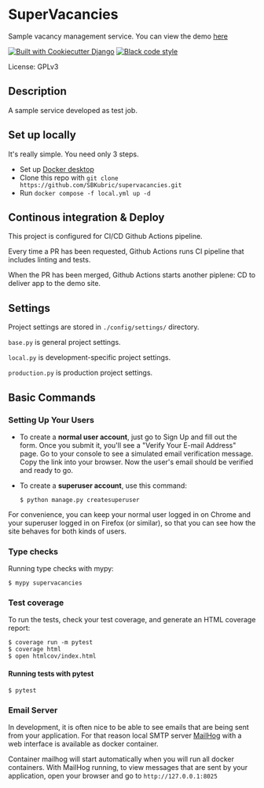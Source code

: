 # SuperVacancies

Sample vacancy management service. You can view the demo [here](https://supervacancies.sbkubric.com)

[![Built with Cookiecutter Django](https://img.shields.io/badge/built%20with-Cookiecutter%20Django-ff69b4.svg?logo=cookiecutter)](https://github.com/cookiecutter/cookiecutter-django/)
[![Black code style](https://img.shields.io/badge/code%20style-black-000000.svg)](https://github.com/ambv/black)

License: GPLv3

## Description

A sample service developed as test job.

## Set up locally

It's really simple. You need only 3 steps.

- Set up [Docker desktop](https://www.docker.com/products/docker-desktop/)
- Clone this repo with `git clone https://github.com/SBKubric/supervacancies.git`
- Run `docker compose -f local.yml up -d`

## Continous integration & Deploy

This project is configured for CI/CD Github Actions pipeline.

Every time a PR has been requested, Github Actions runs CI pipeline that includes linting and tests.

When the PR has been merged, Github Actions starts another piplene: CD to deliver app to the demo site.

## Settings

Project settings are stored in `./config/settings/` directory.

`base.py` is general project settings.

`local.py` is development-specific project settings.

`production.py` is production project settings.

## Basic Commands

### Setting Up Your Users

- To create a **normal user account**, just go to Sign Up and fill out the form. Once you submit it, you'll see a "Verify Your E-mail Address" page. Go to your console to see a simulated email verification message. Copy the link into your browser. Now the user's email should be verified and ready to go.

- To create a **superuser account**, use this command:

      $ python manage.py createsuperuser

For convenience, you can keep your normal user logged in on Chrome and your superuser logged in on Firefox (or similar), so that you can see how the site behaves for both kinds of users.

### Type checks

Running type checks with mypy:

    $ mypy supervacancies

### Test coverage

To run the tests, check your test coverage, and generate an HTML coverage report:

    $ coverage run -m pytest
    $ coverage html
    $ open htmlcov/index.html

#### Running tests with pytest

    $ pytest

### Email Server

In development, it is often nice to be able to see emails that are being sent from your application. For that reason local SMTP server [MailHog](https://github.com/mailhog/MailHog) with a web interface is available as docker container.

Container mailhog will start automatically when you will run all docker containers.
With MailHog running, to view messages that are sent by your application, open your browser and go to `http://127.0.0.1:8025`
